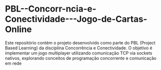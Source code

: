 # PBL--Concorr-ncia-e-Conectividade---Jogo-de-Cartas-Online
Este repositório contém o projeto desenvolvido como parte do PBL (Project Based Learning) da disciplina Concorrência e Conectividade. O objetivo é implementar um jogo multiplayer utilizando comunicação TCP via sockets nativos, explorando conceitos de programação concorrente e comunicação em rede
